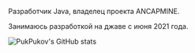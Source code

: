 Разработчик Java, владелец проекта ANCAPMINE.

Занимаюсь разработкой на джаве с июня 2021 года. 

![PukPukov's GitHub stats](https://github-readme-stats.vercel.app/api?username=PukPukov&show_icons=true&theme=radical)

